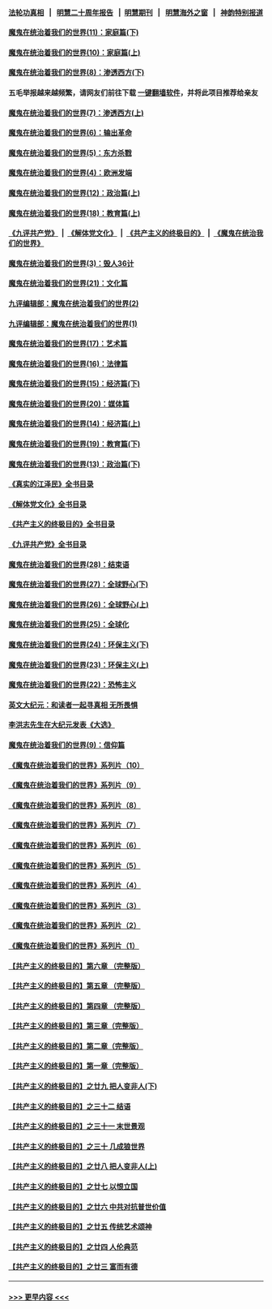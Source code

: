 #### [法轮功真相](https://github.com/gfw-breaker/truth/blob/master/README.md?t=0) &nbsp;&nbsp;|&nbsp;&nbsp; [明慧二十周年报告](https://github.com/gfw-breaker/mh-reports/blob/master/README.md?t=0) &nbsp;&nbsp;|&nbsp;&nbsp;[明慧期刊](https://github.com/gfw-breaker/mh-qikan) &nbsp;&nbsp;|&nbsp;&nbsp; [明慧海外之窗](https://github.com/gfw-breaker/mh-news/blob/master/README.md?t=0) &nbsp;&nbsp;|&nbsp;&nbsp; [神韵特别报道](https://github.com/gfw-breaker/mh-news/blob/master/shenyun.md?t=0)
#### [魔鬼在统治着我们的世界(11)：家庭篇(下)](../pages/nsc422/n10440961.md?t=12171250) 
#### [魔鬼在统治着我们的世界(10)：家庭篇(上)](../pages/nsc422/n10435448.md?t=12171250) 
#### [魔鬼在统治着我们的世界(8)：渗透西方(下)](../pages/nsc422/n10429603.md?t=12171250) 
#### 五毛举报越来越频繁，请网友们前往下载 [一键翻墙软件](https://github.com/gfw-breaker/ssr-accounts)，并将此项目推荐给亲友
#### [魔鬼在统治着我们的世界(7)：渗透西方(上)](../pages/nsc422/n10426013.md?t=12171250) 
#### [魔鬼在统治着我们的世界(6)：输出革命](../pages/nsc422/n10421536.md?t=12171250) 
#### [魔鬼在统治着我们的世界(5)：东方杀戮](../pages/nsc422/n10417707.md?t=12171250) 
#### [魔鬼在统治着我们的世界(4)：欧洲发端](../pages/nsc422/n10414890.md?t=12171250) 
#### [魔鬼在统治着我们的世界(12)：政治篇(上)](../pages/nsc422/n10444576.md?t=12171250) 
#### [魔鬼在统治着我们的世界(18)：教育篇(上)](../pages/nsc422/n10526970.md?t=12171250) 
#### [《九评共产党》](https://github.com/begood0513/9ping.md/blob/master/README.md) &nbsp;|&nbsp; [《解体党文化》](../../../../jtdwh.md/blob/master/README.md)  &nbsp;|&nbsp; [《共产主义的终极目的》](../../../../gczydzjmd.md/blob/master/README.md) &nbsp;|&nbsp; [《魔鬼在统治我们的世界》](../../../../mgztzwmdsj.md/blob/master/README.md) 
#### [魔鬼在统治着我们的世界(3)：毁人36计](../pages/nsc422/n10411583.md?t=12171250) 
#### [魔鬼在统治着我们的世界(21)：文化篇](../pages/nsc422/n10597706.md?t=12171250) 
#### [九评编辑部：魔鬼在统治着我们的世界(2)](../pages/nsc422/n10410036.md?t=12171250) 
#### [九评编辑部：魔鬼在统治着我们的世界(1)](../pages/nsc422/n10406825.md?t=12171250) 
#### [魔鬼在统治着我们的世界(17)：艺术篇](../pages/nsc422/n10499093.md?t=12171250) 
#### [魔鬼在统治着我们的世界(16)：法律篇](../pages/nsc422/n10485969.md?t=12171250) 
#### [魔鬼在统治着我们的世界(15)：经济篇(下)](../pages/nsc422/n10469975.md?t=12171250) 
#### [魔鬼在统治着我们的世界(20)：媒体篇](../pages/nsc422/n10586579.md?t=12171250) 
#### [魔鬼在统治着我们的世界(14)：经济篇(上)](../pages/nsc422/n10457370.md?t=12171250) 
#### [魔鬼在统治着我们的世界(19)：教育篇(下)](../pages/nsc422/n10564808.md?t=12171250) 
#### [魔鬼在统治着我们的世界(13)：政治篇(下)](../pages/nsc422/n10448270.md?t=12171250) 
#### [《真实的江泽民》全书目录](../pages/nsc422/n13721399.md?t=12171250) 
#### [《解体党文化》全书目录](../pages/nsc422/n13721157.md?t=12171250) 
#### [《共产主义的终极目的》全书目录](../pages/nsc422/n13721048.md?t=12171250) 
#### [《九评共产党》全书目录](../pages/nsc422/n13708085.md?t=12171250) 
#### [魔鬼在统治着我们的世界(28)：结束语](../pages/nsc422/n10936246.md?t=12171250) 
#### [魔鬼在统治着我们的世界(27)：全球野心(下)](../pages/nsc422/n10928319.md?t=12171250) 
#### [魔鬼在统治着我们的世界(26)：全球野心(上)](../pages/nsc422/n10900318.md?t=12171250) 
#### [魔鬼在统治着我们的世界(25)：全球化](../pages/nsc422/n10788205.md?t=12171250) 
#### [魔鬼在统治着我们的世界(24)：环保主义(下)](../pages/nsc422/n10695307.md?t=12171250) 
#### [魔鬼在统治着我们的世界(23)：环保主义(上)](../pages/nsc422/n10688613.md?t=12171250) 
#### [魔鬼在统治着我们的世界(22)：恐怖主义](../pages/nsc422/n10614727.md?t=12171250) 
#### [英文大纪元：和读者一起寻真相 无所畏惧](../pages/nsc422/n12542027.md?t=12171250) 
#### [李洪志先生在大纪元发表《大选》](../pages/nsc422/n12534746.md?t=12171250) 
#### [魔鬼在统治着我们的世界(9)：信仰篇](../pages/nsc422/n10432159.md?t=12171250) 
#### [《魔鬼在统治着我们的世界》系列片（10）](../pages/nsc422/n12292670.md?t=12171250) 
#### [《魔鬼在统治着我们的世界》系列片（9）](../pages/nsc422/n12290859.md?t=12171250) 
#### [《魔鬼在统治着我们的世界》系列片（8）](../pages/nsc422/n12287445.md?t=12171250) 
#### [《魔鬼在统治着我们的世界》系列片（7）](../pages/nsc422/n12283425.md?t=12171250) 
#### [《魔鬼在统治着我们的世界》系列片（6）](../pages/nsc422/n12282314.md?t=12171250) 
#### [《魔鬼在统治着我们的世界》系列片（5）](../pages/nsc422/n12281419.md?t=12171250) 
#### [《魔鬼在统治着我们的世界》系列片（4）](../pages/nsc422/n12274024.md?t=12171250) 
#### [《魔鬼在统治着我们的世界》系列片（3）](../pages/nsc422/n12271322.md?t=12171250) 
#### [《魔鬼在统治着我们的世界》系列片（2）](../pages/nsc422/n12269049.md?t=12171250) 
#### [《魔鬼在统治着我们的世界》系列片（1）](../pages/nsc422/n12267575.md?t=12171250) 
#### [【共产主义的终极目的】第六章 （完整版）](../pages/nsc422/n11428913.md?t=12171250) 
#### [【共产主义的终极目的】第五章 （完整版）](../pages/nsc422/n11428912.md?t=12171250) 
#### [【共产主义的终极目的】第四章 （完整版）](../pages/nsc422/n11428907.md?t=12171250) 
#### [【共产主义的终极目的】第三章（完整版）](../pages/nsc422/n11428848.md?t=12171250) 
#### [【共产主义的终极目的】第二章（完整版）](../pages/nsc422/n11428831.md?t=12171250) 
#### [【共产主义的终极目的】第一章（完整版）](../pages/nsc422/n11417651.md?t=12171250) 
#### [【共产主义的终极目的】之廿九 把人变非人(下)](../pages/nsc422/n11344140.md?t=12171250) 
#### [【共产主义的终极目的】之三十二 结语](../pages/nsc422/n11360535.md?t=12171250) 
#### [【共产主义的终极目的】之三十一 末世景观](../pages/nsc422/n11351129.md?t=12171250) 
#### [【共产主义的终极目的】之三十 几成狼世界](../pages/nsc422/n11348280.md?t=12171250) 
#### [【共产主义的终极目的】之廿八 把人变非人(上)](../pages/nsc422/n11340492.md?t=12171250) 
#### [【共产主义的终极目的】之廿七 以恨立国](../pages/nsc422/n11336944.md?t=12171250) 
#### [【共产主义的终极目的】之廿六 中共对抗普世价值](../pages/nsc422/n11324785.md?t=12171250) 
#### [【共产主义的终极目的】之廿五 传统艺术颂神](../pages/nsc422/n11296396.md?t=12171250) 
#### [【共产主义的终极目的】之廿四 人伦典范](../pages/nsc422/n11296397.md?t=12171250) 
#### [【共产主义的终极目的】之廿三 富而有德](../pages/nsc422/n11283598.md?t=12171250) 

----
#### [ >>> 更早内容 <<< ](../indexes/nsc422-earlier.md)
